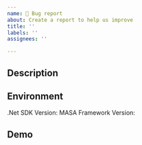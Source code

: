 ```yaml
---
name: 🐞 Bug report
about: Create a report to help us improve
title: ''
labels: ''
assignees: ''

---
```


## Description

<!--Please describe your problem-->

## Environment

.Net SDK Version:
MASA Framework Version:

## Demo

<!--If it is convenient, provide a reproducible Demo to help solve the problem faster-->